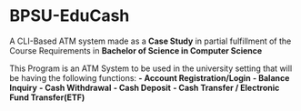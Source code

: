 # BPSU-EduCash
A CLI-Based ATM system made as a **Case Study** in partial fulfillment of the Course Requirements in **Bachelor of Science in Computer Science**

This Program is an ATM System to be used in the university setting that will be having the following functions:
  **- Account Registration/Login**
  **- Balance Inquiry**
  **- Cash Withdrawal**
  **- Cash Deposit**
  **- Cash Transfer / Electronic Fund Transfer(ETF)**
